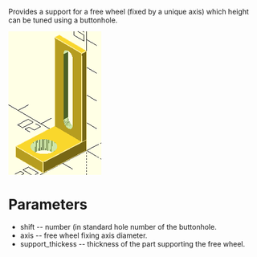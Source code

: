 Provides a support for a free wheel (fixed by a unique axis)
which height can be tuned using a buttonhole.

![Piece](FreeWheel.png)

# Parameters

* shift -- number (in standard hole number of the buttonhole.
* axis -- free wheel fixing axis diameter.
* support_thickess -- thickness of the part supporting the free wheel.

